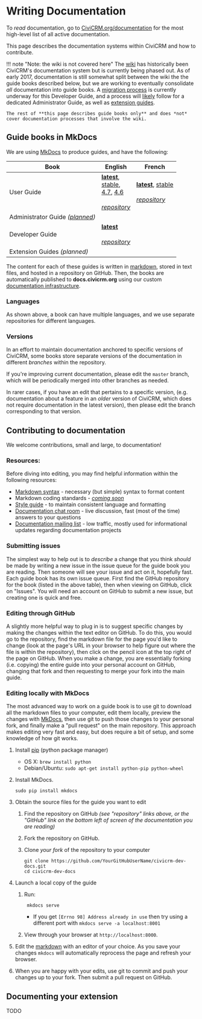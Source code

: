 # Writing Documentation

To *read* documentation, go to [CiviCRM.org/documentation](https://civicrm.org/documentation) for the most high-level list of all active documentation.

This page describes the documentation systems within CiviCRM and how to contribute.

!!! note "Note: the wiki is not covered here"
    The [wiki] has historically been CiviCRM's documentation system but is currently being phased out. As of early 2017, documentation is still somewhat split between the wiki the the guide books described below, but we are working to eventually consolidate *all* documentation into guide books. A [migration process][migration] is currently underway for this Developer Guide, and a process will [likely](https://github.com/civicrm/civicrm-docs/issues/17) follow for a dedicated Administrator Guide, as well as [extension guides](https://github.com/civicrm/civicrm-docs/issues/14).

    The rest of **this page describes guide books only** and does *not* cover documentation processes that involve the wiki.

[migration]: https://wiki.civicrm.org/confluence/display/CRMDOC/Content+migration+from+wiki+to+Developer+Guide
[wiki]: https://wiki.civicrm.org/confluence/display/CRMDOC/CiviCRM+Documentation

## Guide books in MkDocs

We are using [MkDocs](http://www.mkdocs.org) to produce guides, and have the following:

| Book | English | French
| ---- | ------- | ------ |
| User Guide | **[latest][u-en-l]**,<br>[stable][u-en-s],<br>[4.7][u-en-47], [4.6][u-en-46]<br><br>*[repository][u-r-en]* | **[latest][u-fr-l]**, [stable][u-fr-s]<br><br>*[repository][u-r-fr]* |
| Administrator Guide *([planned](https://github.com/civicrm/civicrm-docs/issues/17))* | | |
| Developer Guide | **[latest][d-l]**<br><br>*[repository][d-r]* | |
| Extension Guides *(planned)* | | |


[u-en-s]: https://docs.civicrm.org/user/en/stable/
[u-en-l]: https://docs.civicrm.org/dev/en/latest/
[u-en-47]: https://docs.civicrm.org/user/en/4.7/
[u-en-46]: https://docs.civicrm.org/user/en/4.6/
[u-fr-l]: https://docs.civicrm.org/user/fr/latest/
[u-fr-s]: https://docs.civicrm.org/user/fr/stable/
[d-l]: https://docs.civicrm.org/dev/en/latest/

[u-r-en]: https://github.com/civicrm/civicrm-docs
[u-r-fr]: https://github.com/civicrm-french/civicrm-user-guide
[d-r]: https://github.com/civicrm/civicrm-dev-docs

The content for each of these guides is written in [markdown](/markdownrules.md), stored in text files, and hosted in a repository on GitHub. Then, the books are automatically published to **docs.civicrm.org** using our custom [documentation infrastructure](https://github.com/civicrm/civicrm-docs).

### Languages

As shown above, a book can have multiple languages, and we use separate repositories for different languages.

### Versions

In an effort to maintain documentation anchored to specific versions of CiviCRM, some books store separate versions of the documentation in different *branches* within the repository.

<!-- TODO: clarify "latest" vs "stable" vs "master" -->

If you're improving current documentation, please edit the `master` branch, which will be periodically merged into other branches as needed.

In rarer cases, if you have an edit that pertains to a specific version, (e.g. documentation about a feature in an *older* version of CiviCRM, which does not require documentation in the latest version), then please edit the branch corresponding to that version.


## Contributing to documentation

We welcome contributions, small and large, to documentation!

### Resources:

Before diving into editing, you may find helpful information within the following resources:

- [Markdown syntax](/markdownrules.md) - necessary (but simple) syntax to format content
- Markdown coding standards - *[coming soon](https://github.com/civicrm/civicrm-dev-docs/issues/43)*
- [Style guide](/best-practices/documentation-style-guide.md) - to maintain consistent language and formatting
- [Documentation chat room](https://chat.civicrm.org/civicrm/channels/documentation) - live discussion, fast (most of the time) answers to your questions
- [Documentation mailing list](https://lists.civicrm.org/lists/info/civicrm-docs) - low traffic, mostly used for informational updates regarding documentation projects


### Submitting issues

The simplest way to help out is to *describe* a change that you think *should* be made by writing a new issue in the issue queue for the guide book you are reading. Then someone will see your issue and act on it, hopefully fast. Each guide book has its own issue queue. First find the GitHub repository for the book (listed in the above table), then when viewing on GitHub, click on "Issues". You will need an account on GitHub to submit a new issue, but creating one is quick and free.

### Editing through GitHub

A slightly more helpful way to plug in is to suggest specific changes by making the changes within the text editor on GitHub. To do this, you would go to the repository, find the markdown file for the page you'd like to change (look at the page's URL in your browser to help figure out where the file is within the repository), then click on the pencil icon at the top right of the page on GitHub. When you make a change, you are essentially forking (i.e. copying) the entire guide into your personal account on GitHub, changing that fork and then requesting to merge your fork into the main guide.

### Editing locally with MkDocs

The most advanced way to work on a guide book is to use git to download all the markdown files to your computer, edit them locally, preview the changes with [MkDocs](http://mkdocs.org/), then use git to push those changes to your personal fork, and finally make a "pull request" on the main repository. This approach makes editing very fast and easy, but does require a bit of setup, and some knowledge of how git works.

1. Install [pip](https://pypi.python.org/pypi/pip) (python package manager)

    - OS X: `brew install python`
    - Debian/Ubuntu: `sudo apt-get install python-pip python-wheel`

1.  Install MkDocs.

        sudo pip install mkdocs

1.  Obtain the source files for the guide you want to edit
    1.  Find the repository on GitHub *(see "repository" links above, or the "GitHub" link on the bottom left of screen of the documentation you are reading)*
    1.  Fork the repository on GitHub.
    1.  Clone *your fork* of the repository to your computer

            git clone https://github.com/YourGitHubUserName/civicrm-dev-docs.git
            cd civicrm-dev-docs

1. Launch a local copy of the guide
    1. Run:

            mkdocs serve

        -   If you get `[Errno 98] Address already in use` then try using a
            different port with `mkdocs serve -a localhost:8001`

    1. View through your browser at `http://localhost:8000`.

1.  Edit the [markdown](/markdownrules.md) with an editor of your choice. As you
    save your changes `mkdocs` will automatically reprocess the page and
    refresh your browser.

1.  When you are happy with your edits, use git to commit and push your changes up to your fork.    Then submit a  pull request on GitHub.


## Documenting your extension

TODO

